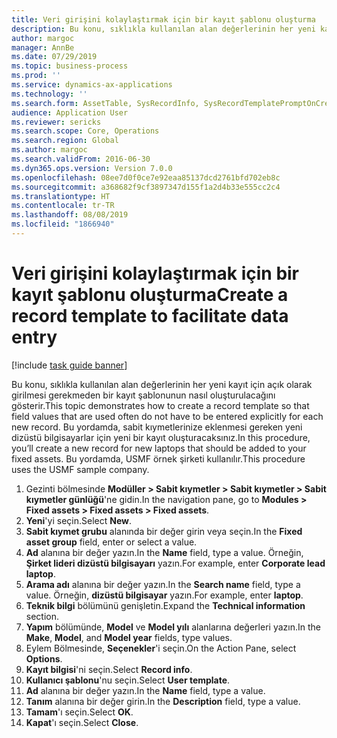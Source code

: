 ```yaml
---
title: Veri girişini kolaylaştırmak için bir kayıt şablonu oluşturma
description: Bu konu, sıklıkla kullanılan alan değerlerinin her yeni kayıt için açık olarak girilmesi gerekmeden bir kayıt şablonunun nasıl oluşturulacağını gösterir.
author: margoc
manager: AnnBe
ms.date: 07/29/2019
ms.topic: business-process
ms.prod: ''
ms.service: dynamics-ax-applications
ms.technology: ''
ms.search.form: AssetTable, SysRecordInfo, SysRecordTemplatePromptOnCreate
audience: Application User
ms.reviewer: sericks
ms.search.scope: Core, Operations
ms.search.region: Global
ms.author: margoc
ms.search.validFrom: 2016-06-30
ms.dyn365.ops.version: Version 7.0.0
ms.openlocfilehash: 08ee7d0f0ce7e92eaa85137dcd2761bfd702eb8c
ms.sourcegitcommit: a368682f9cf3897347d155f1a2d4b33e555cc2c4
ms.translationtype: HT
ms.contentlocale: tr-TR
ms.lasthandoff: 08/08/2019
ms.locfileid: "1866940"
---
```

# <a name="create-a-record-template-to-facilitate-data-entry"></a><span data-ttu-id="89972-103">Veri girişini kolaylaştırmak için bir kayıt şablonu oluşturma</span><span class="sxs-lookup"><span data-stu-id="89972-103">Create a record template to facilitate data entry</span></span>

[!include [task guide banner](../../includes/task-guide-banner.md)]

<span data-ttu-id="89972-104">Bu konu, sıklıkla kullanılan alan değerlerinin her yeni kayıt için açık olarak girilmesi gerekmeden bir kayıt şablonunun nasıl oluşturulacağını gösterir.</span><span class="sxs-lookup"><span data-stu-id="89972-104">This topic demonstrates how to create a record template so that field values that are used often do not have to be entered explicitly for each new record.</span></span> <span data-ttu-id="89972-105">Bu yordamda, sabit kıymetlerinize eklenmesi gereken yeni dizüstü bilgisayarlar için yeni bir kayıt oluşturacaksınız.</span><span class="sxs-lookup"><span data-stu-id="89972-105">In this procedure, you’ll create a new record for new laptops that should be added to your fixed assets.</span></span> <span data-ttu-id="89972-106">Bu yordamda, USMF örnek şirketi kullanılır.</span><span class="sxs-lookup"><span data-stu-id="89972-106">This procedure uses the USMF sample company.</span></span>

1. <span data-ttu-id="89972-107">Gezinti bölmesinde **Modüller > Sabit kıymetler > Sabit kıymetler > Sabit kıymetler günlüğü**'ne gidin.</span><span class="sxs-lookup"><span data-stu-id="89972-107">In the navigation pane, go to **Modules > Fixed assets > Fixed assets > Fixed assets**.</span></span>
2. <span data-ttu-id="89972-108">**Yeni**'yi seçin.</span><span class="sxs-lookup"><span data-stu-id="89972-108">Select **New**.</span></span>
3. <span data-ttu-id="89972-109">**Sabit kıymet grubu** alanında bir değer girin veya seçin.</span><span class="sxs-lookup"><span data-stu-id="89972-109">In the **Fixed asset group** field, enter or select a value.</span></span>
4. <span data-ttu-id="89972-110">**Ad** alanına bir değer yazın.</span><span class="sxs-lookup"><span data-stu-id="89972-110">In the **Name** field, type a value.</span></span> <span data-ttu-id="89972-111">Örneğin, **Şirket lideri dizüstü bilgisayarı** yazın.</span><span class="sxs-lookup"><span data-stu-id="89972-111">For example, enter **Corporate lead laptop**.</span></span>  
5. <span data-ttu-id="89972-112">**Arama adı** alanına bir değer yazın.</span><span class="sxs-lookup"><span data-stu-id="89972-112">In the **Search name** field, type a value.</span></span> <span data-ttu-id="89972-113">Örneğin, **dizüstü bilgisayar** yazın.</span><span class="sxs-lookup"><span data-stu-id="89972-113">For example, enter **laptop**.</span></span>  
6. <span data-ttu-id="89972-114">**Teknik bilgi** bölümünü genişletin.</span><span class="sxs-lookup"><span data-stu-id="89972-114">Expand the **Technical information** section.</span></span>
7. <span data-ttu-id="89972-115">**Yapım** bölümünde, **Model** ve **Model yılı** alanlarına değerleri yazın.</span><span class="sxs-lookup"><span data-stu-id="89972-115">In the **Make**, **Model**, and **Model year** fields, type values.</span></span>
8. <span data-ttu-id="89972-116">Eylem Bölmesinde, **Seçenekler**'i seçin.</span><span class="sxs-lookup"><span data-stu-id="89972-116">On the Action Pane, select **Options**.</span></span>
9. <span data-ttu-id="89972-117">**Kayıt bilgisi**'ni seçin.</span><span class="sxs-lookup"><span data-stu-id="89972-117">Select **Record info**.</span></span>
10. <span data-ttu-id="89972-118">**Kullanıcı şablonu**'nu seçin.</span><span class="sxs-lookup"><span data-stu-id="89972-118">Select **User template**.</span></span>
11. <span data-ttu-id="89972-119">**Ad** alanına bir değer yazın.</span><span class="sxs-lookup"><span data-stu-id="89972-119">In the **Name** field, type a value.</span></span>
12. <span data-ttu-id="89972-120">**Tanım** alanına bir değer girin.</span><span class="sxs-lookup"><span data-stu-id="89972-120">In the **Description** field, type a value.</span></span>
13. <span data-ttu-id="89972-121">**Tamam**'ı seçin.</span><span class="sxs-lookup"><span data-stu-id="89972-121">Select **OK**.</span></span>
14. <span data-ttu-id="89972-122">**Kapat**'ı seçin.</span><span class="sxs-lookup"><span data-stu-id="89972-122">Select **Close**.</span></span>

